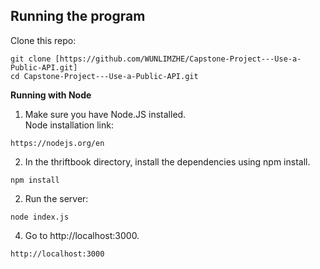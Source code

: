 Running the program
-------------------------------------------------------
Clone this repo:
```
git clone [https://github.com/WUNLIMZHE/Capstone-Project---Use-a-Public-API.git]
cd Capstone-Project---Use-a-Public-API.git
```
**Running with Node** <br/>
1. Make sure you have Node.JS installed.<br/>
Node installation link: <br/>
```
https://nodejs.org/en
```

2. In the thriftbook directory, install the dependencies using npm install.<br/>
```
npm install
```

2. Run the server:<br/>
```
node index.js
```

4. Go to http://localhost:3000.
```
http://localhost:3000
```
